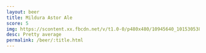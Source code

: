 ```yaml
---
layout: beer
title: Mildura Astor Ale
score: 5
img: https://scontent.xx.fbcdn.net/v/t1.0-0/p480x480/10945640_10153053840143745_2674301376011904832_n.jpg?oh=45cfa11c1e805a81aefa239254601c62&oe=58733A23
desc: Pretty average
permalink: /beer/:title.html
---
```

